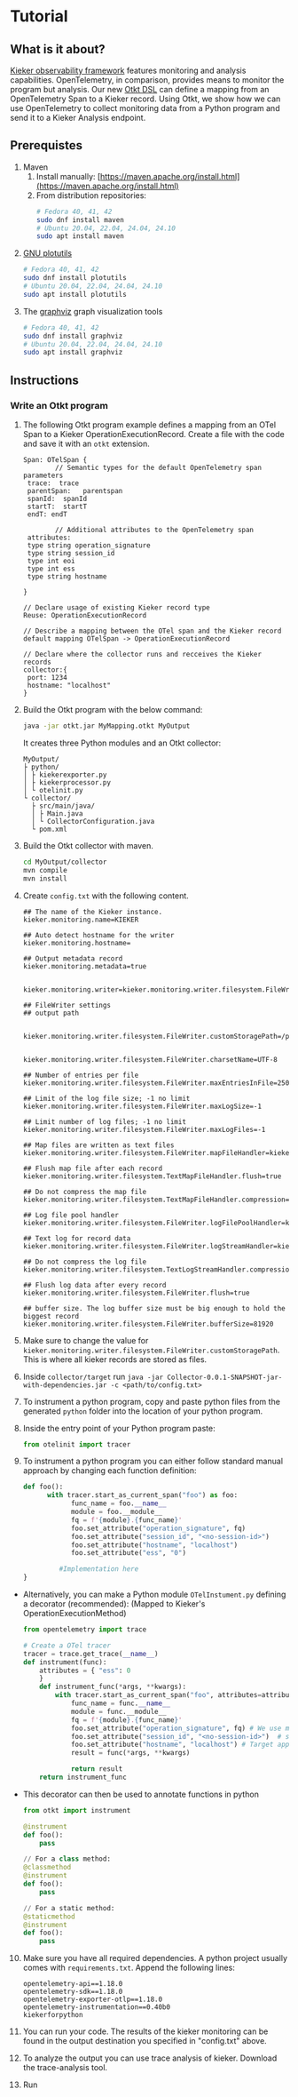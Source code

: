 # Tutorial

## What is it about?

[Kieker observability framework](https://kieker-monitoring.net/) features monitoring and analysis capabilities.
OpenTelemetry, in comparison, provides means to monitor the program but analysis. Our new [Otkt DSL](https://github.com/silvergl/OtktDSL) can define a mapping from an OpenTelemetry Span to a Kieker record.
Using Otkt, we show how we can use OpenTelemetry to collect monitoring data from a Python program and send it to a Kieker Analysis endpoint.

## Prerequistes

1. Maven
   1. Install manually: [https://maven.apache.org/install.html](https://maven.apache.org/install.html)
   2. From distribution repositories:
      ```bash
      # Fedora 40, 41, 42
      sudo dnf install maven
      # Ubuntu 20.04, 22.04, 24.04, 24.10
      sudo apt install maven
      ```
3. [GNU plotutils](http://www.gnu.org/software/plotutils/)
   ```bash
   # Fedora 40, 41, 42
   sudo dnf install plotutils
   # Ubuntu 20.04, 22.04, 24.04, 24.10
   sudo apt install plotutils
   ```
3. The [graphviz](http://www.graphviz.org/) graph visualization tools
   ```bash
   # Fedora 40, 41, 42
   sudo dnf install graphviz
   # Ubuntu 20.04, 22.04, 24.04, 24.10
   sudo apt install graphviz
   ```

## Instructions

### Write an Otkt program

1. The following Otkt program example defines a mapping from an OTel Span to a Kieker OperationExecutionRecord. Create a file with the code and save it with an `otkt` extension.

   ```
   Span: OTelSpan {
           // Semantic types for the default OpenTelemetry span parameters
   	trace:  trace
   	parentSpan:   parentspan
   	spanId:  spanId
   	startT:  startT
   	endT: endT

           // Additional attributes to the OpenTelemetry span
   	attributes:
   	type string operation_signature
   	type string session_id
   	type int eoi
   	type int ess
   	type string hostname

   }

   // Declare usage of existing Kieker record type
   Reuse: OperationExecutionRecord

   // Describe a mapping between the OTel span and the Kieker record
   default mapping OTelSpan -> OperationExecutionRecord

   // Declare where the collector runs and recceives the Kieker records
   collector:{
   	port: 1234
   	hostname: "localhost"
   }
   ```

2. Build the Otkt program with the below command:
   
   ```bash
   java -jar otkt.jar MyMapping.otkt MyOutput
   ```
   
   It creates three Python modules and an Otkt collector:
   
   ```
   MyOutput/
   ├ python/
   │ ├ kiekerexporter.py
   │ ├ kiekerprocessor.py
   │ └ otelinit.py
   └ collector/
     ├ src/main/java/
     │ ├ Main.java
     │ └ CollectorConfiguration.java
     └ pom.xml
   ```

4. Build the Otkt collector with maven.
   ```bash
   cd MyOutput/collector
   mvn compile
   mvn install
   ```

7. Create `config.txt` with the following content.

   ```
   ## The name of the Kieker instance.
   kieker.monitoring.name=KIEKER
   
   ## Auto detect hostname for the writer
   kieker.monitoring.hostname=
   
   ## Output metadata record
   kieker.monitoring.metadata=true
   
   
   kieker.monitoring.writer=kieker.monitoring.writer.filesystem.FileWriter
   
   ## FileWriter settings
   ## output path
   
   
   kieker.monitoring.writer.filesystem.FileWriter.customStoragePath=/path/to/kieker/ouput
   
   
   kieker.monitoring.writer.filesystem.FileWriter.charsetName=UTF-8
   
   ## Number of entries per file
   kieker.monitoring.writer.filesystem.FileWriter.maxEntriesInFile=25000
   
   ## Limit of the log file size; -1 no limit
   kieker.monitoring.writer.filesystem.FileWriter.maxLogSize=-1
   
   ## Limit number of log files; -1 no limit
   kieker.monitoring.writer.filesystem.FileWriter.maxLogFiles=-1
   
   ## Map files are written as text files
   kieker.monitoring.writer.filesystem.FileWriter.mapFileHandler=kieker.monitoring.writer.filesystem.TextMapFileHandler
   
   ## Flush map file after each record
   kieker.monitoring.writer.filesystem.TextMapFileHandler.flush=true
   
   ## Do not compress the map file
   kieker.monitoring.writer.filesystem.TextMapFileHandler.compression=kieker.monitoring.writer.compression.NoneCompressionFilter
   
   ## Log file pool handler
   kieker.monitoring.writer.filesystem.FileWriter.logFilePoolHandler=kieker.monitoring.writer.filesystem.RotatingLogFilePoolHandler
   
   ## Text log for record data
   kieker.monitoring.writer.filesystem.FileWriter.logStreamHandler=kieker.monitoring.writer.filesystem.TextLogStreamHandler
   
   ## Do not compress the log file
   kieker.monitoring.writer.filesystem.TextLogStreamHandler.compression=kieker.monitoring.writer.compression.NoneCompressionFilter
   
   ## Flush log data after every record
   kieker.monitoring.writer.filesystem.FileWriter.flush=true
   
   ## buffer size. The log buffer size must be big enough to hold the biggest record
   kieker.monitoring.writer.filesystem.FileWriter.bufferSize=81920
   ```

8. Make sure to change the value for `kieker.monitoring.writer.filesystem.FileWriter.customStoragePath`. This is where all kieker records are stored as files.

9. Inside `collector/target` run `java -jar Collector-0.0.1-SNAPSHOT-jar-with-dependencies.jar -c <path/to/config.txt>`

10. To instrument a python program, copy and paste python files from the generated `python` folder into the location of your python program.

11. Inside the entry point of your Python program paste:
    ```python
    from otelinit import tracer
    ```

12. To instrument a python program you can either follow standard manual approach by changing each function definition:
    ```python
    def foo():
          with tracer.start_as_current_span("foo") as foo:
                func_name = foo.__name__
                module = foo.__module__
                fq = f'{module}.{func_name}'
                foo.set_attribute("operation_signature", fq)
                foo.set_attribute("session_id", "<no-session-id>")
                foo.set_attribute("hostname", "localhost")
                foo.set_attribute("ess", "0")

             #Implementation here
    }
    ```

* Alternatively, you can make a Python module `OTelInstument.py` defining a decorator (recommended):
  (Mapped to Kieker's OperationExecutionMethod)
   ```python
   from opentelemetry import trace
   
   # Create a OTel tracer
   tracer = trace.get_trace(__name__)
   def instrument(func):
       attributes = { "ess": 0
       }
       def instrument_func(*args, **kwargs):
           with tracer.start_as_current_span("foo", attributes=attributes) as foo:
               func_name = func.__name__
               module = func.__module__
               fq = f'{module}.{func_name}'
               foo.set_attribute("operation_signature", fq) # We use module.func_name of Python program mapped as Java's fully qualified signature
               foo.set_attribute("session_id", "<no-session-id>")  # session_id is only relevant with Kieker agent on Java applications
               foo.set_attribute("hostname", "localhost") # Target application should provide hostname.
               result = func(*args, **kwargs)
   
               return result
       return instrument_func
   ```
* This decorator can then be used to annotate functions in python
   ```python
   from otkt import instrument
   
   @instrument
   def foo():
       pass
   
   // For a class method:
   @classmethod
   @instrument
   def foo():
       pass
   
   // For a static method:
   @staticmethod
   @instrument
   def foo():
       pass
   ```
10. Make sure you have all required dependencies. A python project usually comes with `requirements.txt`. Append the following lines:
    ```
    opentelemetry-api==1.18.0
    opentelemetry-sdk==1.18.0
    opentelemetry-exporter-otlp==1.18.0
    opentelemetry-instrumentation==0.40b0
    kiekerforpython
    ```
11. You can run your code. The results of the kieker monitoring can be found in the output destination you specified in "config.txt" above.

12. To analyze the output you can use trace analysis of kieker.
Download the trace-analysis tool.

13. Run
